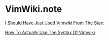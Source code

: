 # VimWiki.note
[I Should Have Just Used Vimwiki From The Start](https://youtu.be/vBJj7YMVn6I)

[How To Actually Use The Syntax Of Vimwiki](https://youtu.be/CgjslxZM_EI)

